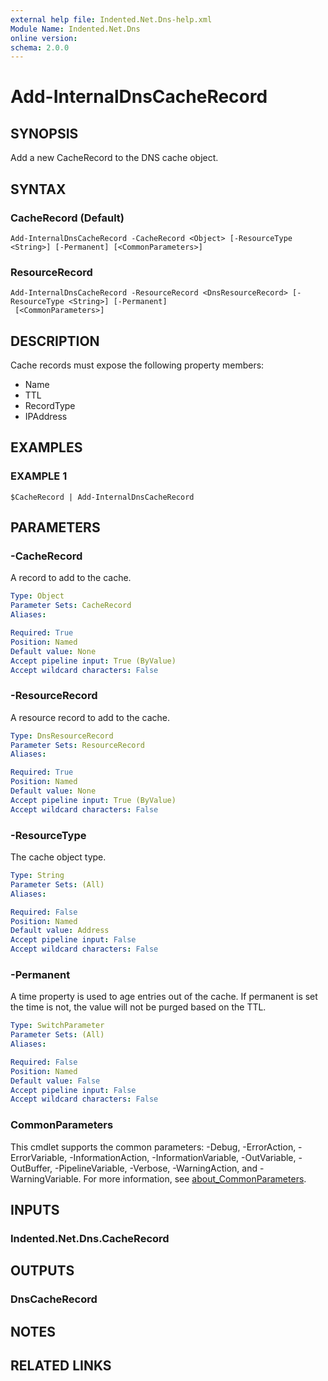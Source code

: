 ```yaml
---
external help file: Indented.Net.Dns-help.xml
Module Name: Indented.Net.Dns
online version:
schema: 2.0.0
---
```


# Add-InternalDnsCacheRecord

## SYNOPSIS
Add a new CacheRecord to the DNS cache object.

## SYNTAX

### CacheRecord (Default)
```
Add-InternalDnsCacheRecord -CacheRecord <Object> [-ResourceType <String>] [-Permanent] [<CommonParameters>]
```

### ResourceRecord
```
Add-InternalDnsCacheRecord -ResourceRecord <DnsResourceRecord> [-ResourceType <String>] [-Permanent]
 [<CommonParameters>]
```

## DESCRIPTION
Cache records must expose the following property members:

  - Name
  - TTL
  - RecordType
  - IPAddress

## EXAMPLES

### EXAMPLE 1
```
$CacheRecord | Add-InternalDnsCacheRecord
```

## PARAMETERS

### -CacheRecord
A record to add to the cache.

```yaml
Type: Object
Parameter Sets: CacheRecord
Aliases:

Required: True
Position: Named
Default value: None
Accept pipeline input: True (ByValue)
Accept wildcard characters: False
```

### -ResourceRecord
A resource record to add to the cache.

```yaml
Type: DnsResourceRecord
Parameter Sets: ResourceRecord
Aliases:

Required: True
Position: Named
Default value: None
Accept pipeline input: True (ByValue)
Accept wildcard characters: False
```

### -ResourceType
The cache object type.

```yaml
Type: String
Parameter Sets: (All)
Aliases:

Required: False
Position: Named
Default value: Address
Accept pipeline input: False
Accept wildcard characters: False
```

### -Permanent
A time property is used to age entries out of the cache.
If permanent is set the time is not, the value will not be purged based on the TTL.

```yaml
Type: SwitchParameter
Parameter Sets: (All)
Aliases:

Required: False
Position: Named
Default value: False
Accept pipeline input: False
Accept wildcard characters: False
```

### CommonParameters
This cmdlet supports the common parameters: -Debug, -ErrorAction, -ErrorVariable, -InformationAction, -InformationVariable, -OutVariable, -OutBuffer, -PipelineVariable, -Verbose, -WarningAction, and -WarningVariable. For more information, see [about_CommonParameters](http://go.microsoft.com/fwlink/?LinkID=113216).

## INPUTS

### Indented.Net.Dns.CacheRecord
## OUTPUTS

### DnsCacheRecord
## NOTES

## RELATED LINKS
